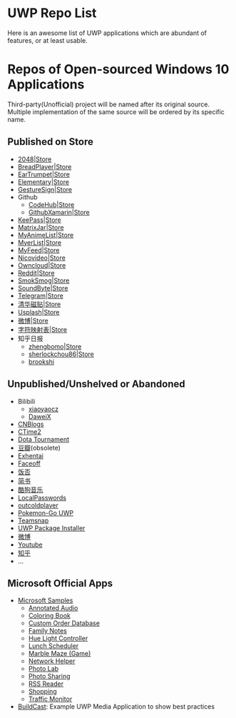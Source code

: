 # UWP Repo List

Here is an awesome list of UWP applications which are abundant of features, or at least usable.

# Repos of Open-sourced Windows 10 Applications

Third-party(Unofficial) project will be named after its original source. Multiple implementation of the same source will be ordered by its specific name.

## Published on Store

- [2048](https://github.com/YouthLin/2048UWP)|[Store](https://www.microsoft.com/store/apps/9nblggh68bb0)
- [BreadPlayer](https://github.com/theweavrs/BreadPlayer)|[Store](https://www.microsoft.com/store/apps/9nblggh42srx)
- [EarTrumpet](https://github.com/File-New-Project/EarTrumpet)|[Store](https://www.microsoft.com/store/apps/9nblggh516xp)
- [Elementary](https://github.com/ultramega/elementary-uwp)|[Store](https://www.microsoft.com/store/apps/9nblggh4lwnb)
- [GestureSign](https://github.com/TransposonY/GestureSign)|[Store](https://www.microsoft.com/store/apps/9n45wqvk2qqw)
- Github
   - [CodeHub](https://github.com/aalok05/CodeHub)|[Store](https://www.microsoft.com/store/apps/9nblggh52tbd)
   - [GithubXamarin](https://github.com/prajjwaldimri/GithubXamarin)|[Store](https://www.microsoft.com/store/apps/9nblggh40hv7)
- [KeePass](https://github.com/twsouthwick/KeePassWin)|[Store](https://www.microsoft.com/store/apps/9wzdncrd91jm)
- [MatrixJar](https://github.com/Worldbeater/MatrixJar)|[Store](https://www.microsoft.com/store/apps/9nblggh530bd)
- [MyAnimeList](https://github.com/Drutol/MALClient)|[Store](https://www.microsoft.com/store/apps/9nblggh5f3bl)
- [MyerList](https://github.com/JuniperPhoton/MyerListUWP)|[Store](https://www.microsoft.com/store/apps/9nblggh11k1m)
- [MyFeed](https://github.com/Worldbeater/myFeed)|[Store](https://www.microsoft.com/store/apps/9nblggh4nw02)
- [Nicovideo](https://github.com/tor4kichi/Hohoema)|[Store](https://www.microsoft.com/store/apps/9nblggh4rxt6)
- [Owncloud](https://github.com/owncloud/OwncloudUniversal)|[Store](https://www.microsoft.com/store/apps/9pj6d2hkq1zt)
- [Reddit](https://github.com/QuinnDamerell/Baconit)|[Store](https://www.microsoft.com/store/apps/9wzdncrfj0bc)
- [SmokSmog](https://github.com/SmokSmog/smoksmog-windows)|[Store](https://www.microsoft.com/store/apps/9nblggh1cvjw)
- [SoundByte](https://github.com/DominicMaas/SoundByte)|[Store](https://www.microsoft.com/store/apps/9nblggh4xbjg)
- [Telegram](https://github.com/UnigramDev/Unigram)|[Store](https://www.microsoft.com/store/apps/9n97zckpd60q)
- [清华磁贴](https://github.com/lizy14/Tsinghua-UWP)|[Store](https://www.microsoft.com/store/apps/9nblggh4twv4)
- [Usplash](https://github.com/JuniperPhoton/MyerSplashUWP)|[Store](https://www.microsoft.com/store/apps/9nblggh4vcsn)
- [微博](https://github.com/OpenWeen/OpenWeen.UWP)|[Store](https://www.microsoft.com/store/apps/9nblggh4qr41)
- [字符映射表](https://github.com/EdiWang/UWP-CharacterMap)|[Store](https://www.microsoft.com/store/apps/9wzdncrdxf41)
- 知乎日报
  - [zhengbomo](https://github.com/zhengbomo/ZhihuDaily)|[Store](https://www.microsoft.com/store/apps/9nblggh6c72w)
  - [sherlockchou86](https://github.com/sherlockchou86/ZhiHuDaily.UWP)|[Store](https://www.microsoft.com/store/apps/9nblggh5kg9w)
  - [brookshi](https://github.com/brookshi/UWP_ZhiHuRiBao)

## Unpublished/Unshelved or Abandoned

- Bilibili
  - [xiaoyaocz](https://github.com/xiaoyaocz/BiliBili-UWP)
  - [DaweiX](https://github.com/DaweiX/bilibili)
- [CNBlogs](https://github.com/sherlockchou86/CNBlogs.UWP)
- [CTime2](https://github.com/haefele/CTime2)
- [Dota Tournament](https://github.com/davidmikh/DotaTournamentHub)
- [豆瓣](https://github.com/scheshan/DoubanGroup.UWP)(obsolete)
- [Exhentai](https://github.com/OpportunityLiu/ExViewer)
- [Faceoff](https://github.com/brminnick/FaceOff)
- [饭否](https://github.com/iele/FanfouUWP)
- [简书](https://github.com/youngytj/uwp_AiJianShu)
- [酷狗音乐](https://github.com/zuozishi/KuGouMusic-UWP)
- [LocalPasswords](https://github.com/filipkristo/LocalPasswords)
- [outcoldplayer](https://github.com/myCodebox/outcoldplayer)
- [Pokemon-Go UWP](https://github.com/ST-Apps/PoGo-UWP)
- [Teamsnap](https://github.com/agangal/TeamSnapV3)
- [UWP Package Installer](https://github.com/colinkiama/UWP-Package-Installer)
- [微博](https://github.com/OpenWeen/OpenWeen.UWP)
- [Youtube](https://github.com/nahuelale/UniTube-UWP)
- [知乎](https://github.com/RickZhao/ZhiHu-Pro)
- ...

## Microsoft Official Apps
- [Microsoft Samples](https://github.com/Microsoft/Windows-universal-samples)
  - [Annotated Audio](https://github.com/Microsoft/Windows-appsample-annotated-audio)
  - [Coloring Book](https://github.com/Microsoft/Windows-appsample-coloringbook)
  - [Custom Order Database](https://github.com/Microsoft/Windows-appsample-customers-orders-database)
  - [Family Notes](https://github.com/Microsoft/Windows-appsample-familynotes)
  - [Hue Light Controller](https://github.com/Microsoft/Windows-appsample-huelightcontroller)
  - [Lunch Scheduler](https://github.com/Microsoft/Windows-appsample-lunch-scheduler)
  - [Marble Maze (Game)](https://github.com/Microsoft/Windows-appsample-marble-maze)
  - [Network Helper](https://github.com/Microsoft/Windows-appsample-networkhelper)
  - [Photo Lab](https://github.com/Microsoft/Windows-appsample-photo-lab)
  - [Photo Sharing](https://github.com/Microsoft/Appsample-Photosharing)
  - [RSS Reader](https://github.com/Microsoft/Windows-appsample-rssreader)
  - [Shopping](https://github.com/Microsoft/Windows-appsample-shopping)
  - [Traffic Monitor](https://github.com/Microsoft/Windows-appsample-trafficapp)
- [BuildCast](https://github.com/Microsoft/BuildCast): Example UWP Media Application to show best practices
